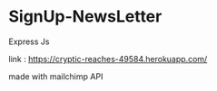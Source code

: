 # SignUp-NewsLetter
Express Js

link : https://cryptic-reaches-49584.herokuapp.com/

made with mailchimp API
